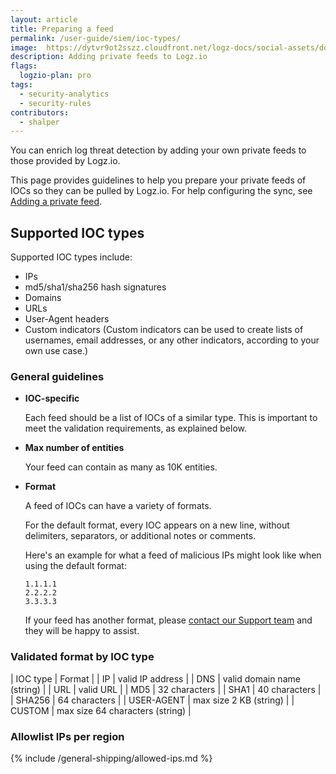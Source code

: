 ```yaml
---
layout: article
title: Preparing a feed
permalink: /user-guide/siem/ioc-types/
image:  https://dytvr9ot2sszz.cloudfront.net/logz-docs/social-assets/docs-social.jpg
description: Adding private feeds to Logz.io
flags:
  logzio-plan: pro
tags:
  - security-analytics
  - security-rules
contributors:
  - shalper
---
```


You can enrich log threat detection by adding your own private feeds to those provided by Logz.io.

This page provides guidelines to help you prepare your private feeds of IOCs so they can be pulled by Logz.io. For help configuring the sync, see [Adding a private feed](/user-guide/cloud-siem/private-feeds.html).

## Supported IOC types

Supported IOC types include:

* IPs
* md5/sha1/sha256 hash signatures
* Domains
* URLs
* User-Agent headers
* Custom indicators (Custom indicators can be used to create lists of usernames, email addresses, or any other indicators, according to your own use case.)


### General guidelines

* **IOC-specific**

  Each feed should be a list of IOCs of a similar type. This is important to meet the validation requirements, as explained below.

* **Max number of entities**

  Your feed can contain as many as 10K entities.

* **Format**
  
  A feed of IOCs can have a variety of formats.
  
  For the default format, every IOC appears on a new line, without delimiters, separators, or additional notes or comments.

  Here's an example for what a feed of malicious IPs might look like when using the default format:

  ```
  1.1.1.1
  2.2.2.2
  3.3.3.3
  ```

  If your feed has another format, please <a class="intercom-launch" href="mailto:help@logz.io">contact our Support team</a> and they will be happy to assist.


### Validated format by IOC type

| IOC type | Format |
| IP | valid IP address |
| DNS | valid domain name (string) |
| URL  | valid URL |
| MD5 | 32 characters |
| SHA1 | 40 characters |
| SHA256 | 64 characters |
| USER-AGENT | max size 2 KB (string)  |
| CUSTOM | max size 64 characters (string)  |


### Allowlist IPs per region

{% include /general-shipping/allowed-ips.md %}
